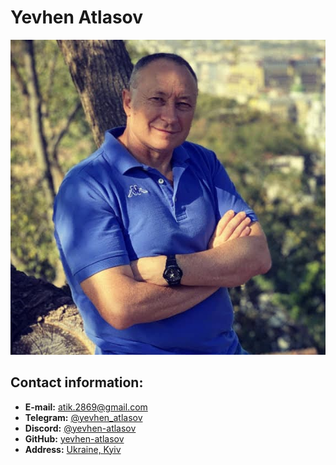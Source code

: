 # Yevhen Atlasov

![Avatar](./img/avatar.jpg)

## Contact information:

- **E-mail:** atik.2869@gmail.com
- **Telegram:** [@yevhen_atlasov](https://t.me/yevhen_atlasov)
- **Discord:** [@yevhen-atlasov](https://discordapp.com/users/1025067400405733437)
- **GitHub:** [yevhen-atlasov](https://github.com/yevhen-atlasov)
- **Address:** [Ukraine, Kyiv](https://goo.gl/maps/ULHoKPi7zTffnK5F8)
